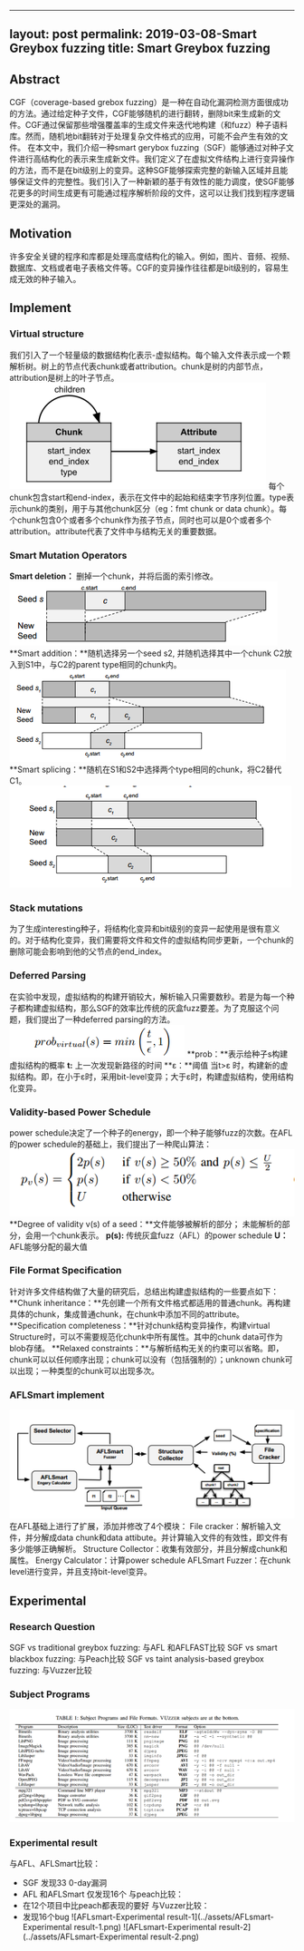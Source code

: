 ﻿
---
layout: post
permalink: 2019-03-08-Smart Greybox fuzzing
title: Smart Greybox fuzzing
---

## Abstract
CGF（coverage-based grebox fuzzing）是一种在自动化漏洞检测方面很成功的方法。通过给定种子文件，CGF能够随机的进行翻转，删除bit来生成新的文件。CGF通过保留那些增强覆盖率的生成文件来迭代地构建（和fuzz）种子语料库。然而，随机地bit翻转对于处理复杂文件格式的应用，可能不会产生有效的文件。
在本文中，我们介绍一种smart gerybox fuzzing（SGF）能够通过对种子文件进行高结构化的表示来生成新文件。我们定义了在虚拟文件结构上进行变异操作的方法，而不是在bit级别上的变异。这种SGF能够探索完整的新输入区域并且能够保证文件的完整性。我们引入了一种新颖的基于有效性的能力调度，使SGF能够花更多的时间生成更有可能通过程序解析阶段的文件，这可以让我们找到程序逻辑更深处的漏洞。
## Motivation
许多安全关键的程序和库都是处理高度结构化的输入。例如，图片、音频、视频、数据库、文档或者电子表格文件等。CGF的变异操作往往都是bit级别的，容易生成无效的种子输入。
## Implement
### Virtual structure
我们引入了一个轻量级的数据结构化表示-虚拟结构。每个输入文件表示成一个颗解析树。树上的节点代表chunk或者attribution。chunk是树的内部节点，attribution是树上的叶子节点。
![AFLsmart-virtual-structure](../assets/AFLsmart-virtual-structure.png)
每个chunk包含start和end-index，表示在文件中的起始和结束字节序列位置。type表示chunk的类别，用于与其他chunk区分（eg：fmt chunk or data chunk）。每个chunk包含0个或者多个chunk作为孩子节点，同时也可以是0个或者多个attribution。attribute代表了文件中与结构无关的重要数据。
### Smart Mutation Operators
**Smart deletion：** 删掉一个chunk，并将后面的索引修改。
![AFLsmart-Smart-deletion](../assets/AFLsmart-Smart-deletion.png)
**Smart addition：**随机选择另一个seed s2, 并随机选择其中一个chunk C2放入到S1中，与C2的parent type相同的chunk内。
![AFLsmart-Smart-addition](../assets/AFLsmart-Smart-addition.png)
**Smart splicing：**随机在S1和S2中选择两个type相同的chunk，将C2替代C1。
![AFLsmart-Smart-splicing](../assets/AFLsmart-Smart-splicing.png)
### Stack mutations
为了生成interesting种子，将结构化变异和bit级别的变异一起使用是很有意义的。对于结构化变异，我们需要将文件和文件的虚拟结构同步更新，一个chunk的删除可能会影响到他的父节点的end_index。
### Deferred Parsing
在实验中发现，虚拟结构的构建开销较大，解析输入只需要数秒。若是为每一个种子都构建虚拟结构，那么SGF的效率比传统的灰盒fuzz要差。为了克服这个问题，我们提出了一种deferred parsing的方法。
![AFLsmart-Deferred-parsing](../assets/AFLsmart-Deferred-parsing.png)
**prob：**表示给种子s构建虚拟结构的概率
**t:** 上一次发现新路径的时间
**ε：**阈值
当t>ε 时，构建新的虚拟结构。即，在小于ε时，采用bit-level变异；大于ε时，构建虚拟结构，使用结构化变异。
### Validity-based Power Schedule
power schedule决定了一个种子的energy，即一个种子能够fuzz的次数。在AFL的power schedule的基础上，我们提出了一种爬山算法：
![AFLsmart-Power-schedule](../assets/AFLsmart-Power-schedule.png)
**Degree of validity v(s) of a seed：**文件能够被解析的部分；
未能解析的部分，会用一个chunk表示。
**p(s):** 传统灰盒fuzz（AFL）的power schedule
**U：** AFL能够分配的最大值
### File Format Specification
针对许多文件结构做了大量的研究后，总结出构建虚拟结构的一些要点如下：
**Chunk inheritance：**先创建一个所有文件格式都适用的普通chunk。再构建具体的chunk，集成普通chunk，在chunk中添加不同的attribute。
**Specification completeness：**针对chunk结构变异操作，构建virtual Structure时，可以不需要规范化chunk中所有属性。其中的chunk data可作为blob存储。
**Relaxed constraints：**与解析结构无关的约束可以省略。即，chunk可以以任何顺序出现；chunk可以没有（包括强制的）；unknown chunk可以出现；一种类型的chunk可以出现多次。
### AFLSmart implement
![AFLsmart-architecture](../assets/AFLsmart-architecture.png)
在AFL基础上进行了扩展，添加并修改了4个模块：
File cracker：解析输入文件，并分解成data chunk和data attibute。并计算输入文件的有效性，即文件有多少能够正确解析。
Structure Collector：收集有效部分，并且分解成chunk和属性。
Energy Calculator：计算power schedule
AFLSmart Fuzzer：在chunk level进行变异，并且支持bit-level变异。
## Experimental
### Research Question
SGF vs traditional greybox fuzzing: 与AFL 和AFLFAST比较
SGF vs smart blackbox fuzzing: 与Peach比较
SGF vs taint analysis-based greybox fuzzing:  与Vuzzer比较
### Subject Programs
![AFLsmart-Subject-program](../assets/AFLsmart-Subject-program.png)
### Experimental result
与AFL、AFLSmart比较：
- SGF 发现33 0-day漏洞
- AFL 和AFLSmart 仅发现16个
与peach比较：
- 在12个项目中比peach都表现的要好
与Vuzzer比较：
- 发现16个bug
![AFLsmart-Experimental result-1](../assets/AFLsmart-Experimental result-1.png)
![AFLsmart-Experimental result-2](../assets/AFLsmart-Experimental result-2.png)
